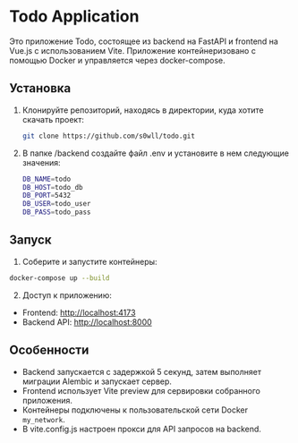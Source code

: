 # Todo Application

Это приложение Todo, состоящее из backend на FastAPI и frontend на Vue.js с использованием Vite. Приложение контейнеризовано с помощью Docker и управляется через docker-compose.

## Установка

1. Клонируйте репозиторий, находясь в директории, куда хотите скачать проект:
   ```bash
   git clone https://github.com/s0wll/todo.git
   ```

2. В папке /backend создайте файл .env и установите в нем следующие значения:
   ```bash
   DB_NAME=todo
   DB_HOST=todo_db
   DB_PORT=5432
   DB_USER=todo_user
   DB_PASS=todo_pass
   ```

## Запуск

1. Соберите и запустите контейнеры:

```bash
docker-compose up --build
```

2. Доступ к приложению:

- Frontend: [http://localhost:4173](http://localhost:4173)
- Backend API: [http://localhost:8000](http://localhost:8000)

## Особенности

- Backend запускается с задержкой 5 секунд, затем выполняет миграции Alembic и запускает сервер.
- Frontend использует Vite preview для сервировки собранного приложения.
- Контейнеры подключены к пользовательской сети Docker `my_network`.
- В vite.config.js настроен прокси для API запросов на backend.
